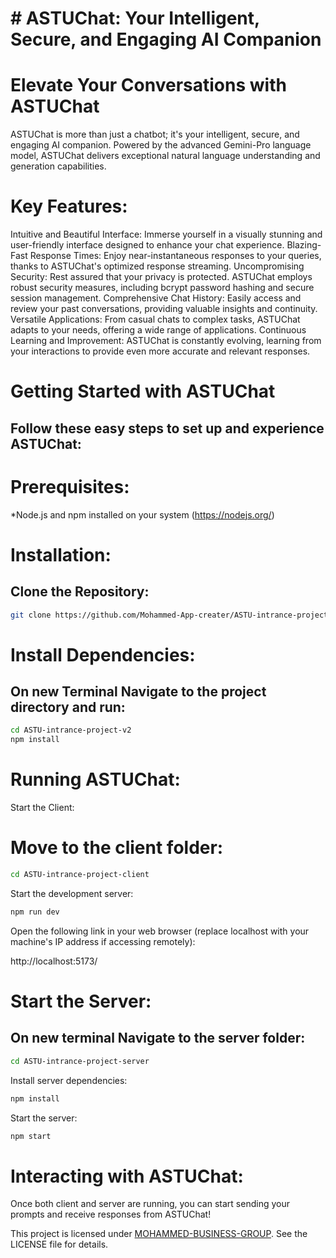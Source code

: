# \# ASTUChat: Your Intelligent, Secure, and Engaging AI Companion

# Elevate Your Conversations with ASTUChat

ASTUChat is more than just a chatbot; it's your intelligent, secure, and engaging AI companion. Powered by the advanced Gemini-Pro language model, ASTUChat delivers exceptional natural language understanding and generation capabilities.

# Key Features:

Intuitive and Beautiful Interface: Immerse yourself in a visually stunning and user-friendly interface designed to enhance your chat experience.
Blazing-Fast Response Times: Enjoy near-instantaneous responses to your queries, thanks to ASTUChat's optimized response streaming.
Uncompromising Security: Rest assured that your privacy is protected. ASTUChat employs robust security measures, including bcrypt password hashing and secure session management.
Comprehensive Chat History: Easily access and review your past conversations, providing valuable insights and continuity.
Versatile Applications: From casual chats to complex tasks, ASTUChat adapts to your needs, offering a wide range of applications.
Continuous Learning and Improvement: ASTUChat is constantly evolving, learning from your interactions to provide even more accurate and relevant responses.

# Getting Started with ASTUChat

## Follow these easy steps to set up and experience ASTUChat:

# Prerequisites:

\*Node.js and npm installed on your system (https://nodejs.org/)

# Installation:

## Clone the Repository:

```Bash
git clone https://github.com/Mohammed-App-creater/ASTU-intrance-project-v2.git
```

# Install Dependencies:

## On new Terminal Navigate to the project directory and run:

```Bash
cd ASTU-intrance-project-v2
npm install
```

# Running ASTUChat:

Start the Client:

# Move to the client folder:

```Bash
cd ASTU-intrance-project-client
```

Start the development server:

```Bash
npm run dev
```

Open the following link in your web browser (replace localhost with your machine's IP address if accessing remotely):

http://localhost:5173/

# Start the Server:

## On new terminal Navigate to the server folder:

```Bash
cd ASTU-intrance-project-server
```

Install server dependencies:

```Bash
npm install
```

Start the server:

```Bash
npm start
```

# Interacting with ASTUChat:

Once both client and server are running, you can start sending your prompts and receive responses from ASTUChat!


This project is licensed under [MOHAMMED-BUSINESS-GROUP](https://mohammed-app-creater.github.io/Myporfile/). See the LICENSE file for details.

